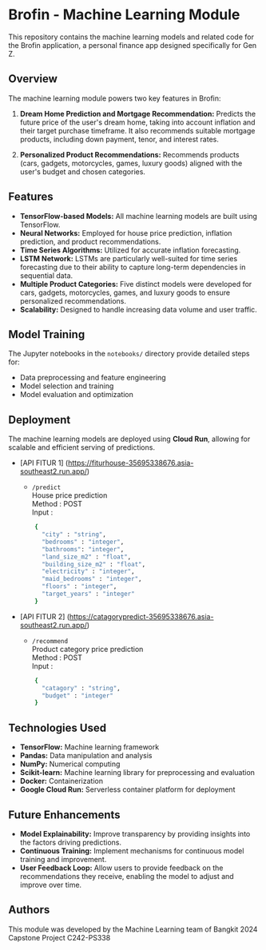 # Brofin - Machine Learning Module

This repository contains the machine learning models and related code for the Brofin application, a personal finance app designed specifically for Gen Z.

## Overview

The machine learning module powers two key features in Brofin:

1. **Dream Home Prediction and Mortgage Recommendation:** Predicts the future price of the user's dream home, taking into account inflation and their target purchase timeframe. It also recommends suitable mortgage products, including down payment, tenor, and interest rates.

2. **Personalized Product Recommendations:** Recommends products (cars, gadgets, motorcycles, games, luxury goods) aligned with the user's budget and chosen categories.

## Features

* **TensorFlow-based Models:** All machine learning models are built using TensorFlow.
* **Neural Networks:** Employed for house price prediction, inflation prediction, and product recommendations.
* **Time Series Algorithms:**  Utilized for accurate inflation forecasting.
* **LSTM Network:** LSTMs are particularly well-suited for time series forecasting due to their ability to capture long-term dependencies in sequential data.
* **Multiple Product Categories:** Five distinct models were developed for cars, gadgets, motorcycles, games, and luxury goods to ensure personalized recommendations.
* **Scalability:** Designed to handle increasing data volume and user traffic.

## Model Training

The Jupyter notebooks in the `notebooks/` directory provide detailed steps for:

* Data preprocessing and feature engineering
* Model selection and training
* Model evaluation and optimization

## Deployment

The machine learning models are deployed using **Cloud Run**, allowing for scalable and efficient serving of predictions.

* [API FITUR 1] (https://fiturhouse-35695338676.asia-southeast2.run.app/)
    - `/predict`  
House price prediction  
  Method : POST  
  Input :

  ```bash
      {
        "city" : "string",
        "bedrooms" : "integer",
        "bathrooms": "integer",
        "land_size_m2" : "float",
        "building_size_m2" : "float",
        "electricity" : "integer",
        "maid_bedrooms" : "integer",
        "floors" : "integer",
        "target_years" : "integer"
      }
  ```
  
* [API FITUR 2] (https://catagorypredict-35695338676.asia-southeast2.run.app/)
    - `/recommend`  
Product category price prediction  
  Method : POST  
  Input :

  ```bash
      {
        "catagory" : "string",
        "budget" : "integer"
      }
  ```

## Technologies Used

* **TensorFlow:**  Machine learning framework
* **Pandas:** Data manipulation and analysis
* **NumPy:** Numerical computing
* **Scikit-learn:**  Machine learning library for preprocessing and evaluation
* **Docker:** Containerization
* **Google Cloud Run:** Serverless container platform for deployment

## Future Enhancements

* **Model Explainability:**  Improve transparency by providing insights into the factors driving predictions.
* **Continuous Training:** Implement mechanisms for continuous model training and improvement.
* **User Feedback Loop:** Allow users to provide feedback on the recommendations they receive, enabling the model to adjust and improve over time.

## Authors

This module was developed by the Machine Learning team of Bangkit 2024 Capstone Project C242-PS338 


